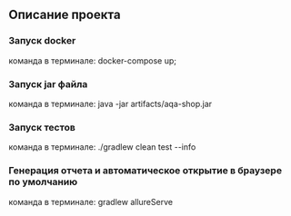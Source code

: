 ## Описание проекта
### Запуск docker
команда в терминале: docker-compose up;
### Запуск jar файла
команда в терминале: java -jar artifacts/aqa-shop.jar
### Запуск тестов
команда в терминале: ./gradlew clean test --info
### Генерация отчета и автоматическое открытие в браузере по умолчанию
команда в терминале: gradlew allureServe